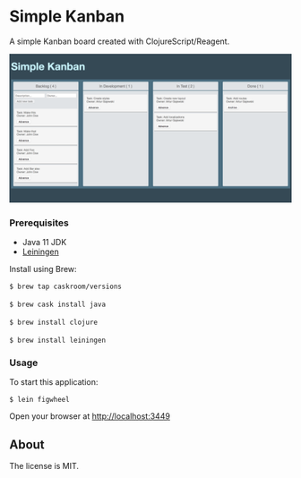 
# Simple Kanban

A simple Kanban board created with ClojureScript/Reagent.

![screenshot](screenshot.png)

### Prerequisites

* Java 11 JDK
* [Leiningen](http://leiningen.org/)

Install using Brew:

    $ brew tap caskroom/versions
    
    $ brew cask install java

    $ brew install clojure
    
    $ brew install leiningen

### Usage

To start this application:

    $ lein figwheel

Open your browser at [http://localhost:3449](http://localhost:3449)

## About

The license is MIT.
